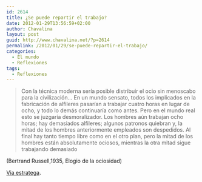 ```yaml
---
id: 2614
title: ¿Se puede repartir el trabajo?
date: 2012-01-29T13:56:59+02:00
author: Chavalina
layout: post
guid: http://www.chavalina.net/?p=2614
permalink: /2012/01/29/se-puede-repartir-el-trabajo/
categories:
  - El mundo
  - Reflexiones
tags:
  - Reflexiones
---
```

> Con la técnica moderna sería posible distribuir el ocio sin menoscabo para la civilización&#8230; En un mundo sensato, todos los implicados en la fabricación de alfileres pasarían a trabajar cuatro horas en lugar de ocho, y todo lo demás continuaría como antes. Pero en el mundo real esto se juzgaría desmoralizador. Los hombres aún trabajan ocho horas; hay demasiados alfileres; algunos patronos quiebran y, la mitad de los hombres anteriormente empleados son despedidos. Al final hay tanto tiempo libre como en el otro plan, pero la mitad de los hombres están absolutamente ociosos, mientras la otra mitad sigue trabajando demasiado

(Bertrand Russell,1935, Elogio de la ociosidad)

<a href="http://estratega.typepad.com/estratega/2005/06/ganar_tiempo_pa.html" target="_blank">Via estratega</a>.